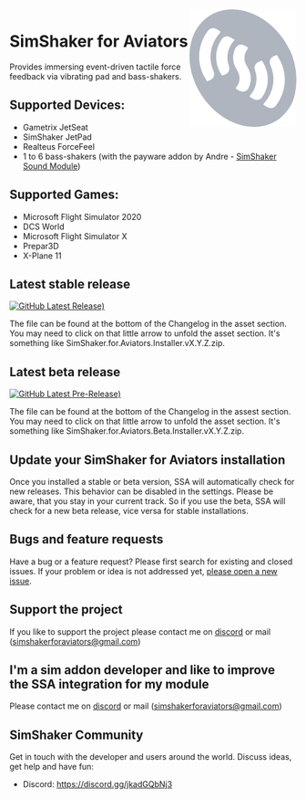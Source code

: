<img src=" simshakerForAviatorsLogo_small.png" align="right" />

# SimShaker for Aviators

Provides immersing event-driven tactile force feedback via vibrating pad and bass-shakers.

## Supported Devices:
  - Gametrix JetSeat 
  - SimShaker JetPad 
  - Realteus ForceFeel 
  - 1 to 6 bass-shakers (with the payware addon by Andre - [SimShaker Sound Module](https://simshaker.com/software/general/sound/)) 

## Supported Games:
  - Microsoft Flight Simulator 2020
  - DCS World
  - Microsoft Flight Simulator X
  - Prepar3D
  - X-Plane 11

## Latest stable release

[![GitHub Latest Release)](https://img.shields.io/github/v/release/SimShaker-for-Aviators/SimShaker-for-Aviators-Releases?logo=github&label=download-latest-stable&)](https://github.com/SimShaker-for-Aviators/SimShaker-for-Aviators-Releases/releases/latest)

The file can be found at the bottom of the Changelog in the asset section. You may need to click on that little arrow to unfold the asset section. It's something like SimShaker.for.Aviators.Installer.vX.Y.Z.zip.

## Latest beta release
[![GitHub Latest Pre-Release)](https://img.shields.io/github/v/release/SimShaker-for-Aviators/SimShaker-for-Aviators-Releases?include_prereleases&label=download-latest-beta&logo=github)](https://github.com/SimShaker-for-Aviators/SimShaker-for-Aviators-Releases/releases/)

The file can be found at the bottom of the Changelog in the assest section. You may need to click on that little arrow to unfold the asset section. It's something like SimShaker.for.Aviators.Beta.Installer.vX.Y.Z.zip.

## Update your SimShaker for Aviators installation
Once you installed a stable or beta version, SSA will automatically check for new releases. This behavior can be disabled in the settings. Please be aware, that you stay in your current track. So if you use the beta, SSA will check for a new beta release, vice versa for stable installations. 

## Bugs and feature requests
Have a bug or a feature request? Please first search for existing and closed issues. If your problem or idea is not addressed yet, [please open a new issue](https://github.com/SimShaker-for-Aviators/SimShaker-for-Aviators-Releases/issues).

## Support the project
If you like to support the project please contact me on [discord](https://github.com/SimShaker-for-Aviators/SimShaker-for-Aviators-Releases#simshaker-community) or mail (simshakerforaviators@gmail.com)

## I'm a sim addon developer and like to improve the SSA integration for my module
Please contact me on [discord](https://github.com/SimShaker-for-Aviators/SimShaker-for-Aviators-Releases#simshaker-community) or mail (simshakerforaviators@gmail.com)

## SimShaker Community
Get in touch with the developer and users around the world. Discuss ideas, get help and have fun:
  - Discord: https://discord.gg/jkadGQbNj3
